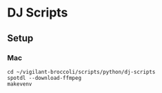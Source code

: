 # DJ Scripts

## Setup

### Mac

```
cd ~/vigilant-broccoli/scripts/python/dj-scripts
spotdl --download-ffmpeg
makevenv
```
